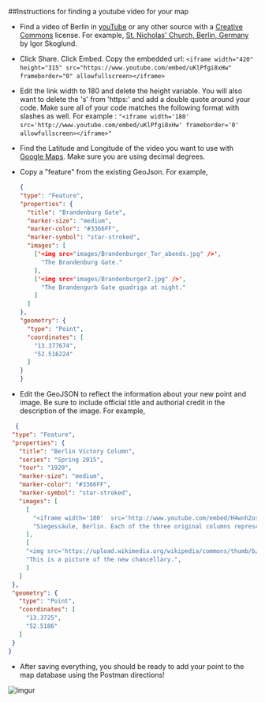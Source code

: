 ##Instructions for finding a youtube video for your map

* Find a video of Berlin in [youTube](https://www.youtube.com/) or any other source with a [Creative Commons](http://creativecommons.org/) license. For example, [St. Nicholas' Church, Berlin, Germany](https://www.youtube.com/watch?v=uKlPfgi8xHw) by Igor Skoglund.

* Click Share.  Click Embed.  Copy the embedded url: ```<iframe width="420" height="315" src="https://www.youtube.com/embed/uKlPfgi8xHw" frameborder="0" allowfullscreen></iframe>```

* Edit the link width to 180 and delete the height variable.  You will also want to delete the 's' from 'https:' and add a double quote around your code.  Make sure all of your code matches the following format with slashes as well.  For example : ```"<iframe width='180' src='http://www.youtube.com/embed/uKlPfgi8xHw' frameborder='0' allowfullscreen></iframe>"```

* Find the Latitude and Longitude of the video you want to use with [Google Maps](https://www.google.com/maps/place/St+Nicholas'+Church,+10178+Berlin,+Germany/@52.5168424,13.4074785,17z/data=!3m1!4b1!4m2!3m1!1s0x47a84e20c2c2a4a7:0x73bc4247163b5be8).  Make sure you are using decimal degrees.

* Copy a "feature" from the existing GeoJson. For example,
    ```json
    {
    "type": "Feature",
    "properties": {
      "title": "Brandenburg Gate",
      "marker-size": "medium",
      "marker-color": "#3366FF",
      "marker-symbol": "star-stroked",
      "images": [
        ['<img src="images/Brandenburger_Tor_abends.jpg" />',
          "The Brandenburg Gate."
        ],
        ['<img src="images/Brandenburger2.jpg" />',
          "The Brandengurb Gate quadriga at night."
        ]
      ]
    },
    "geometry": {
      "type": "Point",
      "coordinates": [
        "13.377674",
        "52.516224"
      ]
    }
  }
  ```
* Edit the GeoJSON to reflect the information about your new point and image. Be sure to include official title and authorial credit in the description of the image. For example,

 ```json
   {
  "type": "Feature",
  "properties": {
    "title": "Berlin Victory Column",
    "series": "Spring 2015",
    "tour": "1920",
    "marker-size": "medium",
    "marker-color": "#3366FF",
    "marker-symbol": "star-stroked",
    "images": [
      [
        "<iframe width='180'  src='http://www.youtube.com/embed/H4wnh2osfGI' frameborder='0' allowfullscreen></iframe>",
        "Siegessäule, Berlin. Each of the three original columns represents a victory over the Danish, a victory over the Austrians, and a victory over the French."
      ],
      [
      "<img src='https://upload.wikimedia.org/wikipedia/commons/thumb/b/bd/Kanzler21a.jpg/320px-Kanzler21a.jpg' />",
      "This is a picture of the new chancellary.",
      ]
    ]
  },
  "geometry": {
    "type": "Point",
    "coordinates": [
      "13.3725",
      "52.5186"
    ]
  }
}
```


* After saving everything, you should be ready to add your point to the map database using the Postman directions! 


![Imgur](http://i.imgur.com/gLuv6hd.jpg)
